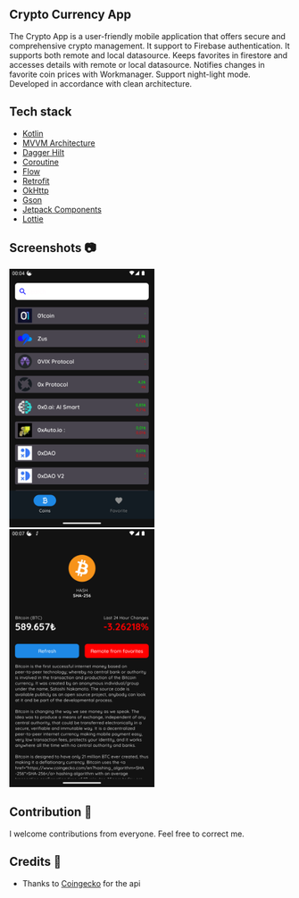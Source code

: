 ## Crypto Currency App
The Crypto App is a user-friendly mobile application that offers secure and comprehensive crypto management. It support to Firebase authentication. It supports both remote and local datasource. Keeps favorites in firestore and accesses details with remote or local datasource. Notifies changes in favorite coin prices with Workmanager. Support night-light mode. Developed in accordance with clean architecture.

## Tech stack
* [Kotlin](https://kotlinlang.org/)
* [MVVM Architecture](https://developer.android.com/jetpack/guide)
* [Dagger Hilt](https://dagger.dev/hilt/)
* [Coroutine](https://developer.android.com/kotlin/coroutines)
* [Flow](https://developer.android.com/kotlin/flow)
* [Retrofit](https://square.github.io/retrofit/)
* [OkHttp](https://square.github.io/okhttp/)
* [Gson](https://github.com/google/gson)
* [Jetpack Components](https://developer.android.com/jetpack)
* [Lottie](https://github.com/airbnb/lottie-android)

## Screenshots 📷
<img src="/arts/coins.png" width="260"> &emsp;<img src="/arts/detail.png" width="260">

## Contribution 🙌
I welcome contributions from everyone. Feel free to correct me.

## Credits 🙏
* Thanks to [Coingecko](https://www.coingecko.com/) for the api
